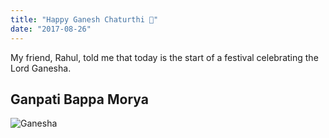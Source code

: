 ```yaml
---
title: "Happy Ganesh Chaturthi 🙏"
date: "2017-08-26"
---
```


My friend, Rahul, told me that today is the start of a festival celebrating the Lord Ganesha.

## Ganpati Bappa Morya

![Ganesha](https://gilcreque.files.wordpress.com/2017/08/ganaesha.jpg)
